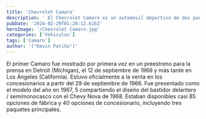 ```yaml
---
title: 'Chevrolet Camaro'
description: ' El Chevrolet Camaro es un automóvil deportivo de dos puertas, con motor delantero montado longitudinalmente y de tracción trasera, producido por el fabricante estadounidense Chevrolet, división de General Motors (GM) desde 1966.1​ Compartía su plataforma y la mayoría de sus componentes con el Pontiac Firebird, también introducido en 1967.'
pubDate: '2024-02-29T01:20:12.616Z'
heroImage: '/Chevrolet Camaro.jpg'
categories: ['Vehiculos']
tags: ['Camaro']
author: '["Kevin Patiño"]'
---
```


El primer Camaro fue mostrado por primera vez en un preestreno para la prensa en Detroit (Míchigan), el 12 de septiembre de 1966 y más tarde en Los Ángeles (California). Estuvo oficialmente a la venta en los concesionarios a partir del 29 de septiembre de 1966. Fue presentado como el modelo del año en 1967, 5​ compartiendo el diseño del bastidor delantero / semimonocasco con el Chevy Nova de 1968. Estaban disponibles casi 85 opciones de fábrica y 40 opciones de concesionario, incluyendo tres paquetes principales.